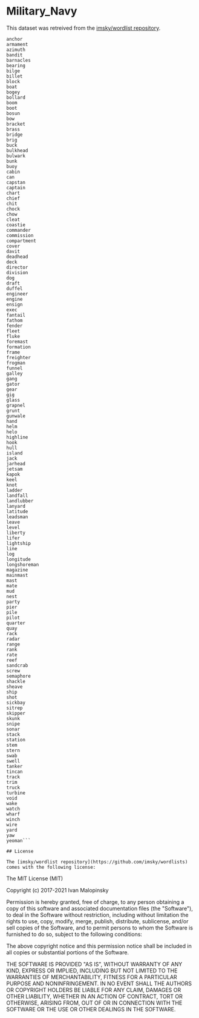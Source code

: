 # Military_Navy

This dataset was retreived from the [imsky/wordlist repository](https://github.com/imsky/wordlists).

```
anchor
armament
azimuth
bandit
barnacles
bearing
bilge
billet
block
boat
bogey
bollard
boom
boot
bosun
bow
bracket
brass
bridge
brig
buck
bulkhead
bulwark
bunk
buoy
cabin
can
capstan
captain
chart
chief
chit
chock
chow
cleat
coastie
commander
commission
compartment
cover
davit
deadhead
deck
director
division
dog
draft
duffel
engineer
engine
ensign
exec
fantail
fathom
fender
fleet
fluke
foremast
formation
frame
freighter
frogman
funnel
galley
gang
gator
gear
gig
glass
grapnel
grunt
gunwale
hand
helm
helo
highline
hook
hull
island
jack
jarhead
jetsam
kapok
keel
knot
ladder
landfall
landlubber
lanyard
latitude
leadsman
leave
level
liberty
lifer
lightship
line
log
longitude
longshoreman
magazine
mainmast
mast
mate
mud
nest
party
pier
pile
pilot
quarter
quay
rack
radar
range
rank
rate
reef
sandcrab
screw
semaphore
shackle
sheave
ship
shot
sickbay
sitrep
skipper
skunk
snipe
sonar
stack
station
stem
stern
swab
swell
tanker
tincan
track
trim
truck
turbine
void
wake
watch
wharf
winch
wire
yard
yaw
yeoman```

## License 

The [imsky/wordlist repository](https://github.com/imsky/wordlists) comes with the following license: 

```
The MIT License (MIT)

Copyright (c) 2017-2021 Ivan Malopinsky

Permission is hereby granted, free of charge, to any person obtaining a copy
of this software and associated documentation files (the "Software"), to deal
in the Software without restriction, including without limitation the rights
to use, copy, modify, merge, publish, distribute, sublicense, and/or sell
copies of the Software, and to permit persons to whom the Software is
furnished to do so, subject to the following conditions:

The above copyright notice and this permission notice shall be included in
all copies or substantial portions of the Software.

THE SOFTWARE IS PROVIDED "AS IS", WITHOUT WARRANTY OF ANY KIND, EXPRESS OR
IMPLIED, INCLUDING BUT NOT LIMITED TO THE WARRANTIES OF MERCHANTABILITY,
FITNESS FOR A PARTICULAR PURPOSE AND NONINFRINGEMENT. IN NO EVENT SHALL THE
AUTHORS OR COPYRIGHT HOLDERS BE LIABLE FOR ANY CLAIM, DAMAGES OR OTHER
LIABILITY, WHETHER IN AN ACTION OF CONTRACT, TORT OR OTHERWISE, ARISING FROM,
OUT OF OR IN CONNECTION WITH THE SOFTWARE OR THE USE OR OTHER DEALINGS IN
THE SOFTWARE.
```
